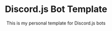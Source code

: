 <p>
  <h1 align="center">Discord.js Bot Template</h1>
</p>

<p align="center">
  This is my personal template for Discord.js bots
</p>
